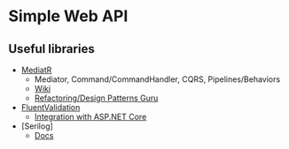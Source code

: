 # Simple Web API 

## Useful libraries

- [MediatR](https://github.com/jbogard/MediatR)
    - Mediator, Command/CommandHandler, CQRS, Pipelines/Behaviors
    - [Wiki](https://github.com/jbogard/MediatR/wiki)
    - [Refactoring/Design Patterns Guru](https://refactoring.guru/design-patterns)
- [FluentValidation](https://docs.fluentvalidation.net/en/latest/)
    - [Integration with ASP.NET Core](https://github.com/FluentValidation/FluentValidation.AspNetCore#aspnet-core-integration-for-fluentvalidation)
- [Serilog]
    - [Docs](https://github.com/serilog/serilog-aspnetcore)